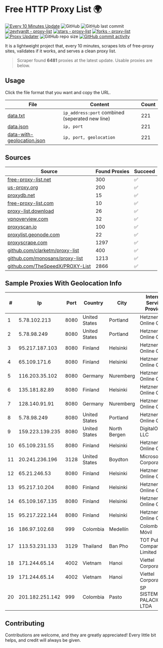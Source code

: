 
# Free HTTP Proxy List 🌍

[![Every 10 Minutes Update](https://github.com/mertguvencli/http-proxy-list/actions/workflows/main.yml/badge.svg?branch=main)](https://github.com/mertguvencli/http-proxy-list/actions/workflows/main.yml)
![GitHub](https://img.shields.io/github/license/mertguvencli/http-proxy-list)
![GitHub last commit](https://img.shields.io/github/last-commit/mertguvencli/http-proxy-list)
[![zevtyardt - proxy-list](https://img.shields.io/static/v1?label=zevtyardt&message=proxy-list&color=blue&logo=github)](https://github.com/zevtyardt/proxy-list "Go to GitHub repo")
[![stars - proxy-list](https://img.shields.io/github/stars/zevtyardt/proxy-list?style=social)](https://github.com/zevtyardt/proxy-list)
[![forks - proxy-list](https://img.shields.io/github/forks/zevtyardt/proxy-list?style=social)](https://github.com/zevtyardt/proxy-list)
[![Proxy Updater](https://github.com/zevtyardt/proxy-list/workflows/Proxy%20Updater/badge.svg)](https://github.com/zevtyardt/proxy-list/actions?query=workflow:"Proxy+Updater")
![GitHub repo size](https://img.shields.io/github/repo-size/zevtyardt/proxy-list)
[![GitHub commit activity](https://img.shields.io/github/commit-activity/m/zevtyardt/proxy-list?logo=commits)](https://github.com/zevtyardt/proxy-list/commits/main)

It is a lightweight project that, every 10 minutes, scrapes lots of free-proxy sites, validates if it works, and serves a clean proxy list.

> Scraper found **6481** proxies at the latest update. Usable proxies are below.

## Usage

Click the file format that you want and copy the URL.

|File|Content|Count|
|----|-------|-----|
|[data.txt](https://raw.githubusercontent.com/mertguvencli/http-proxy-list/main/proxy-list/data.txt)|`ip_address:port` combined (seperated new line)|221|
|[data.json](https://raw.githubusercontent.com/mertguvencli/http-proxy-list/main/proxy-list/data.json)|`ip, port`|221|
|[data-with-geolocation.json](https://raw.githubusercontent.com/mertguvencli/http-proxy-list/main/proxy-list/data-with-geolocation.json)|`ip, port, geolocation`|221|

## Sources

|Source|Found Proxies|Succeed|
|------|-------------|-------|
|[free-proxy-list.net](https://free-proxy-list.net)|300|✅|
|[us-proxy.org](https://www.us-proxy.org)|200|✅|
|[proxydb.net](http://proxydb.net)|15|✅|
|[free-proxy-list.com](https://free-proxy-list.com/?page=&port=&type%5B%5D=http&type%5B%5D=https&up_time=0&search=Search)|10|✅|
|[proxy-list.download](https://www.proxy-list.download/HTTP)|26|✅|
|[vpnoverview.com](https://vpnoverview.com/privacy/anonymous-browsing/free-proxy-servers)|32|✅|
|[proxyscan.io](https://www.proxyscan.io)|100|✅|
|[proxylist.geonode.com](https://proxylist.geonode.com/api/proxy-list?limit=300&page=1&sort_by=lastChecked&sort_type=desc&protocols=http,https)|22|✅|
|[proxyscrape.com](https://api.proxyscrape.com/v2/?request=displayproxies&protocol=http&timeout=10000&country=all&ssl=all&anonymity=all)|1297|✅|
|[github.com/clarketm/proxy-list](https://raw.githubusercontent.com/clarketm/proxy-list/master/proxy-list-raw.txt)|400|✅|
|[github.com/monosans/proxy-list](https://raw.githubusercontent.com/monosans/proxy-list/main/proxies/http.txt)|1213|✅|
|[github.com/TheSpeedX/PROXY-List](https://raw.githubusercontent.com/TheSpeedX/PROXY-List/master/http.txt)|2866|✅|


## Sample Proxies With Geolocation Info

|#|Ip|Port|Country|City|Internet Service Provider|
|-|--|----|-------|----|-------------------------|
|1|5.78.102.213|8080|United States|Portland|Hetzner Online GmbH|
|2|5.78.98.249|8080|United States|Portland|Hetzner Online GmbH|
|3|95.217.187.103|8080|Finland|Helsinki|Hetzner Online GmbH|
|4|65.109.171.6|8080|Finland|Helsinki|Hetzner Online GmbH|
|5|116.203.35.102|8080|Germany|Nuremberg|Hetzner Online GmbH|
|6|135.181.82.89|8080|Finland|Helsinki|Hetzner Online GmbH|
|7|128.140.91.91|8080|Germany|Nuremberg|Hetzner Online GmbH|
|8|5.78.98.249|8080|United States|Portland|Hetzner Online GmbH|
|9|159.223.139.235|8080|United States|North Bergen|DigitalOcean, LLC|
|10|65.109.231.55|8080|Finland|Helsinki|Hetzner Online GmbH|
|11|20.241.236.196|3128|United States|Boydton|Microsoft Corporation|
|12|65.21.246.53|8080|Finland|Helsinki|Hetzner Online GmbH|
|13|95.217.10.204|8080|Finland|Helsinki|Hetzner Online GmbH|
|14|65.109.167.135|8080|Finland|Helsinki|Hetzner Online GmbH|
|15|95.217.222.144|8080|Finland|Helsinki|Hetzner Online GmbH|
|16|186.97.102.68|999|Colombia|Medellín|Colombia Móvil|
|17|113.53.231.133|3129|Thailand|Ban Pho|TOT Public Company Limited|
|18|171.244.65.14|4002|Vietnam|Hanoi|Viettel Corporation|
|19|171.244.65.14|4002|Vietnam|Hanoi|Viettel Corporation|
|20|201.182.251.142|999|Colombia|Pasto|SP SISTEMAS PALACIOS LTDA|



## Contributing

Contributions are welcome, and they are greatly appreciated! Every
little bit helps, and credit will always be given.

